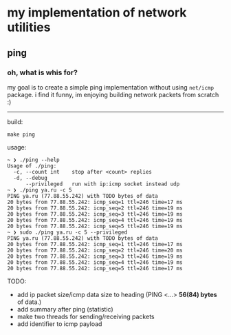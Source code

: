 # my implementation of network utilities
## ping

### oh, what is whis for?
my goal is to create a simple ping implementation without using `net/icmp` package. i find it funny, im enjoying building network packets from scratch :)

---

build:

```
make ping
```

usage:

```
~ ❯ ./ping --help
Usage of ./ping:
  -c, --count int    stop after <count> replies
  -d, --debug        
      --privileged   run with ip:icmp socket instead udp
~ ❯ ./ping ya.ru -c 5
PING ya.ru (77.88.55.242) with TODO bytes of data
20 bytes from 77.88.55.242: icmp_seq=1 ttl=246 time=17 ms
20 bytes from 77.88.55.242: icmp_seq=2 ttl=246 time=19 ms
20 bytes from 77.88.55.242: icmp_seq=3 ttl=246 time=19 ms
20 bytes from 77.88.55.242: icmp_seq=4 ttl=246 time=19 ms
20 bytes from 77.88.55.242: icmp_seq=5 ttl=246 time=19 ms
~ ❯ sudo ./ping ya.ru -c 5 --privileged
PING ya.ru (77.88.55.242) with TODO bytes of data
20 bytes from 77.88.55.242: icmp_seq=1 ttl=246 time=17 ms
20 bytes from 77.88.55.242: icmp_seq=2 ttl=246 time=20 ms
20 bytes from 77.88.55.242: icmp_seq=3 ttl=246 time=19 ms
20 bytes from 77.88.55.242: icmp_seq=4 ttl=246 time=19 ms
20 bytes from 77.88.55.242: icmp_seq=5 ttl=246 time=17 ms

```
TODO:
- add ip packet size/icmp data size to heading (PING <...> **56(84) bytes** of data.)
- add summary after ping (statistic)
- make two threads for sending/receiving packets
- add identifier to icmp payload